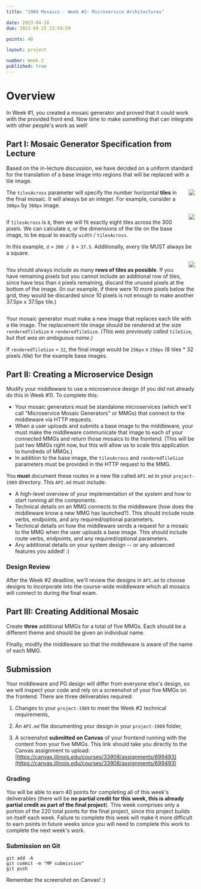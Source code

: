 ```yaml
---
title: "1989 Mosaics - Week #2: Microservice Architectures"

date: 2023-04-18
due: 2023-04-25 23:59:59

points: 40

layout: project

number: Week 2
published: true
---
```


# Overview

In Week #1, you created a mosaic generator and proved that it could work with the provided front end.  Now time to make something that can integrate with other people's work as well!


## Part I: Mosaic Generator Specification from Lecture

Based on the in-lecture discussion, we have decided on a uniform standard for the translation of a base image into regions that will be replaced with a tile image.

<img src="../300px.png" style="margin-bottom: 20px; float: right; max-width: 200px; margin-left: 10px;">

The `tilesAcross` parameter will specify the number horizontal **tiles** in the final mosaic.  It will always be an integer.  For example, consider a `300px` by `300px` image.


<div style="clear: both;"></div>
<img src="../300px-1grid.png" style="margin-bottom: 20px; float: right; max-width: 200px; margin-left: 10px;">


If `tilesAcross` is `8`, then we will fit exactly eight tiles across the 300 pixels.  We can calculate `d`, or the dimensions of the tile on the base image, to be equal to exactly `width` / `tilesAcross`.

In this example, `d` = `300 / 8` = `37.5`.  Additionally, every tile MUST always be a square.


<div style="clear: both;"></div>
<img src="../300px-grid.png" style="margin-bottom: 20px; float: right; max-width: 200px; margin-left: 10px;">

You should always include as many **rows of tiles as possible**.  If you have remaining pixels but you cannot include an additional row of tiles, since have less than `d` pixels remaining, discard the unused pixels at the bottom of the image.  (In our example, if there were 10 more pixels below the grid, they would be discarded since 10 pixels is not enough to make another 37.5px x 37.5px tile.)


<div style="clear: both;"></div>

Your mosaic generator must make a new image that replaces each tile with a tile image.  The replacement tile image should be rendered at the size `renderedTileSize` x `renderedTileSize`.  *(This was previously called `tileSize`, but that was an ambiguous name.)*

If `renderedTileSize` = `32`, the final image would be `256px` x `256px` (8 tiles * 32 pixels /tile) for the example base images.


## Part II: Creating a Microservice Design

Modify your middleware to use a microservice design (if you did not already do this in Week #1).  To complete this:

- Your mosaic generators must be standalone microservices (which we'll call "Microservice Mosaic Generators" or MMGs) that connect to the middleware via HTTP requests.
- When a user uploads and submits a base image to the middleware, your must make the middleware communicate that image to each of your connected MMGs and return those mosaics to the frontend.  (This will be just two MMGs right now, but this will allow us to scale this application to hundreds of MMGs.)
- In addition to the base image, the `tilesAcross` and `renderedTileSize` parameters must be provided in the HTTP request to the MMG.

You **must** document these routes in a new file called `API.md` in your `project-1989` directory.  This `API.md` must include:

- A high-level overview of your implementation of the system and how to start running all the components.
- Technical details on an MMG connects to the middleware (how does the middleware know a new MMG has launched?).  This should include route verbs, endpoints, and any required/optional parameters.
- Technical details on how the middleware sends a request for a mosaic to the MMG when the user uploads a base image.  This should include route verbs, endpoints, and any required/optional parameters.
- Any additional details on your system design -- or any advanced features you added! :)

### Design Review

After the Week #2 deadline, we'll review the designs in `API.md` to choose designs to incorporate into the course-wide middleware which all mosaics will connect to during the final exam.


## Part III: Creating Additional Mosaic 

Create **three** additional MMGs for a total of five MMGs.  Each should be a different theme and should be given an individual name.

FInally, modify the middleware so that the middleware is aware of the name of each MMG.




## Submission

Your middleware and PG design will differ from everyone else's design, so we will inspect your code and rely on a screenshot of your five MMGs on the frontend.  There are three deliverables required:

1. Changes to your `project-1989` to meet the Week #2 technical requirements,

2. An `API.md` file documenting your design in your `project-1989` folder,

3. A screenshot **submitted on Canvas** of your frontend running with the content from your five MMGs.  This link should take you directly to the Canvas assignment to upload: [https://canvas.illinois.edu/courses/33908/assignments/699493](https://canvas.illinois.edu/courses/33908/assignments/699493)


### Grading

You will be able to earn 40 points for completing all of this week's deliverables (there will be **no partial credit for this week, this is already partial credit as part of the final project**). This week comprises only a portion of the 220 total points for the final project, since this project builds on itself each week. Failure to complete this week will make it more difficult to earn points in future weeks since you will need to complete this work to complete the next week's work. 


### Submission on Git

```
git add -A
git commit -m "MP submission"
git push
```

Remember the screenshot on Canvas! :)
